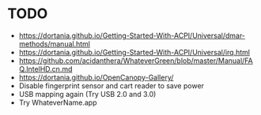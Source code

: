 # TODO

- https://dortania.github.io/Getting-Started-With-ACPI/Universal/dmar-methods/manual.html
- https://dortania.github.io/Getting-Started-With-ACPI/Universal/irq.html
- https://github.com/acidanthera/WhateverGreen/blob/master/Manual/FAQ.IntelHD.cn.md
- https://dortania.github.io/OpenCanopy-Gallery/
- Disable fingerprint sensor and cart reader to save power
- USB mapping again (Try USB 2.0 and 3.0)
- Try WhateverName.app
